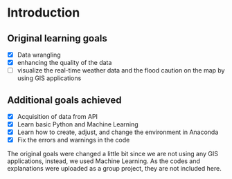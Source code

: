 # Introduction
## Original learning goals
- [x] Data wrangling 
- [x] enhancing the quality of the data
- [ ] visualize the real-time weather data and the flood caution on the map by using GIS applications

## Additional goals achieved
- [x] Acquisition of data from API
- [x] Learn basic Python and Machine Learning
- [x] Learn how to create, adjust, and change the environment in Anaconda
- [x] Fix the errors and warnings in the code 

The original goals were changed a little bit since we are not using any GIS applications, instead, we used Machine Learning. As the codes and explanations were uploaded as a group project, they are not included here.
